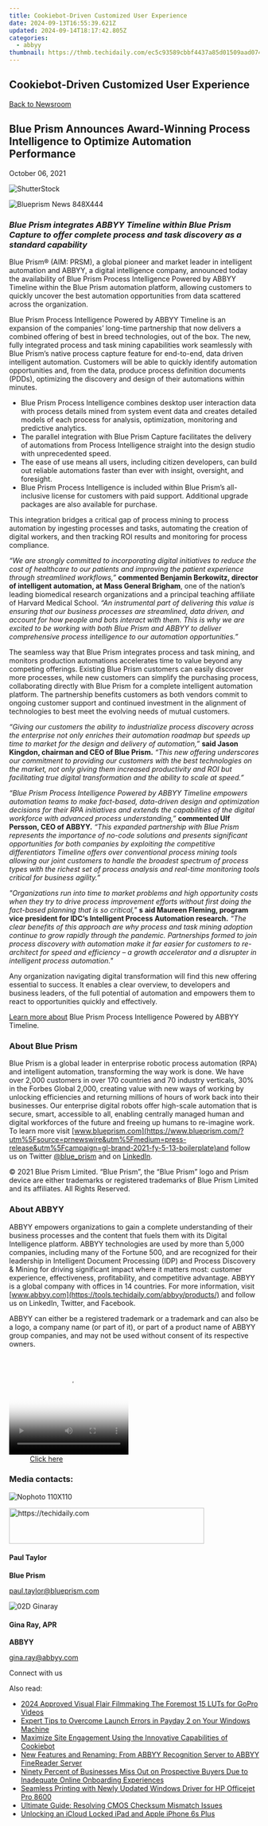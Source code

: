 ```yaml
---
title: Cookiebot-Driven Customized User Experience
date: 2024-09-13T16:55:39.621Z
updated: 2024-09-14T18:17:42.805Z
categories:
  - abbyy
thumbnail: https://thmb.techidaily.com/ec5c93589cbbf4437a85d01509aad074c0824b7a47a862a6e3798990cfe51fb1.png
---
```


## Cookiebot-Driven Customized User Experience

[Back to Newsroom](https://tools.techidaily.com/abbyy/products/)

## Blue Prism Announces Award-Winning Process Intelligence to Optimize Automation Performance

October 06, 2021

![ShutterStock](https://content.abbyy.com/-/media/project/abbyy/abbyy/branchtemplates/shutterstock_1272462163_1296-x-729.jpg?h=729&iar=0&w=1296)

![Blueprism News 848X444](https://static4.abbyy.com/abbyycommedia/34371/blueprism-news-848x444.jpg) 

### _Blue Prism integrates ABBYY Timeline within Blue Prism Capture to offer complete process and task discovery as a standard capability_

Blue Prism® (AIM: PRSM), a global pioneer and market leader in intelligent automation and ABBYY, a digital intelligence company, announced today the availability of Blue Prism Process Intelligence Powered by ABBYY Timeline within the Blue Prism automation platform, allowing customers to quickly uncover the best automation opportunities from data scattered across the organization.

Blue Prism Process Intelligence Powered by ABBYY Timeline is an expansion of the companies’ long-time partnership that now delivers a combined offering of best in breed technologies, out of the box. The new, fully integrated process and task mining capabilities work seamlessly with Blue Prism’s native process capture feature for end-to-end, data driven intelligent automation. Customers will be able to quickly identify automation opportunities and, from the data, produce process definition documents (PDDs), optimizing the discovery and design of their automations within minutes.

* Blue Prism Process Intelligence combines desktop user interaction data with process details mined from system event data and creates detailed models of each process for analysis, optimization, monitoring and predictive analytics.
* The parallel integration with Blue Prism Capture facilitates the delivery of automations from Process Intelligence straight into the design studio with unprecedented speed.
* The ease of use means all users, including citizen developers, can build out reliable automations faster than ever with insight, oversight, and foresight.
* Blue Prism Process Intelligence is included within Blue Prism’s all-inclusive license for customers with paid support. Additional upgrade packages are also available for purchase.

  
This integration bridges a critical gap of process mining to process automation by ingesting processes and tasks, automating the creation of digital workers, and then tracking ROI results and monitoring for process compliance.

_“We are strongly committed to incorporating digital initiatives to reduce the cost of healthcare to our patients and improving the patient experience through streamlined workflows,”_ **commented Benjamin Berkowitz, director of intelligent automation, at Mass General Brigham**, one of the nation’s leading biomedical research organizations and a principal teaching affiliate of Harvard Medical School. _“An instrumental part of delivering this value is ensuring that our business processes are streamlined, data driven, and account for how people and bots interact with them. This is why we are excited to be working with both Blue Prism and ABBYY to deliver comprehensive process intelligence to our automation opportunities.”_

The seamless way that Blue Prism integrates process and task mining, and monitors production automations accelerates time to value beyond any competing offerings. Existing Blue Prism customers can easily discover more processes, while new customers can simplify the purchasing process, collaborating directly with Blue Prism for a complete intelligent automation platform. The partnership benefits customers as both vendors commit to ongoing customer support and continued investment in the alignment of technologies to best meet the evolving needs of mutual customers.

_“Giving our customers the ability to industrialize process discovery across the enterprise not only enriches their automation roadmap but speeds up time to market for the design and delivery of automation,”_ **said Jason Kingdon, chairman and CEO of Blue Prism.** _“This new offering underscores our commitment to providing our customers with the best technologies on the market, not only giving them increased productivity and ROI but facilitating true digital transformation and the ability to scale at speed.”_

_“Blue Prism Process Intelligence Powered by ABBYY Timeline empowers automation teams to make fact-based, data-driven design and optimization decisions for their RPA initiatives and extends the capabilities of the digital workforce with advanced process understanding,”_ **commented Ulf Persson, CEO of ABBYY.** _“This expanded partnership with Blue Prism represents the importance of no-code solutions and presents significant opportunities for both companies by exploiting the competitive differentiators Timeline offers over conventional process mining tools allowing our joint customers to handle the broadest spectrum of process types with the richest set of process analysis and real-time monitoring tools critical for business agility.”_

_"Organizations run into time to market problems and high opportunity costs when they try to drive process improvement efforts without first doing the fact-based planning that is so critical,"_ **s** **aid Maureen Fleming, program vice president for IDC’s Intelligent Process Automation research.** _“The clear benefits of this approach are why process and task mining adoption continue to grow rapidly through the pandemic. Partnerships formed to join process discovery with automation make it far easier for customers to re-architect for speed and efficiency – a growth accelerator and a disrupter in intelligent process automation."_

Any organization navigating digital transformation will find this new offering essential to success. It enables a clear overview, to developers and business leaders, of the full potential of automation and empowers them to react to opportunities quickly and effectively.

[Learn more about](https://www.blueprism.com/products/blue-prism-process-intelligence/?utm%5Fsource=prnewswire&utm%5Fmedium=press-release&utm%5Fcampaign=gl-product-2021-q4-10-1-blue-prism-process-intelligence) Blue Prism Process Intelligence Powered by ABBYY Timeline.

### About Blue Prism

Blue Prism is a global leader in enterprise robotic process automation (RPA) and intelligent automation, transforming the way work is done. We have over 2,000 customers in over 170 countries and 70 industry verticals, 30% in the Forbes Global 2,000, creating value with new ways of working by unlocking efficiencies and returning millions of hours of work back into their businesses. Our enterprise digital robots offer high-scale automation that is secure, smart, accessible to all, enabling centrally managed human and digital workforces of the future and freeing up humans to re-imagine work. To learn more visit [www.blueprism.com](https://www.blueprism.com/?utm%5Fsource=prnewswire&utm%5Fmedium=press-release&utm%5Fcampaign=gl-brand-2021-fy-5-13-boilerplate)and follow us on Twitter [@blue\_prism](https://twitter.com/blue%5Fprism) and on [LinkedIn](https://www.linkedin.com/company/blue-prism-limited).

© 2021 Blue Prism Limited. “Blue Prism”, the “Blue Prism” logo and Prism device are either trademarks or registered trademarks of Blue Prism Limited and its affiliates. All Rights Reserved. 

### About ABBYY

ABBYY empowers organizations to gain a complete understanding of their business processes and the content that fuels them with its Digital Intelligence platform. ABBYY technologies are used by more than 5,000 companies, including many of the Fortune 500, and are recognized for their leadership in Intelligent Document Processing (IDP) and Process Discovery & Mining for driving significant impact where it matters most: customer experience, effectiveness, profitability, and competitive advantage. ABBYY is a global company with offices in 14 countries. For more information, visit [www.abbyy.com](https://tools.techidaily.com/abbyy/products/) and follow us on LinkedIn, Twitter, and Facebook.

ABBYY can either be a registered trademark or a trademark and can also be a logo, a company name (or part of it), or part of a product name of ABBYY group companies, and may not be used without consent of its respective owners.

<!-- affiliate ads begin -->
<span id="1265663">
					<video width="240" height="200" style="cursor:pointer"
           poster="//a.impactradius-go.com/display-clicktoplayimage/1265663.png"
           onclick="if(!this.playClicked){this.play();this.setAttribute('controls',true);this.playClicked=true;}">
	   <source src="//a.impactradius-go.com/display-ad/4482-1265663">
	   <img src="//a.impactradius-go.com/display-clicktoplayimage/1265663.png" style="border: none; height: 100%; width: 100%; object-fit: contain">
	</video>
	<div style="width:150px;text-align:center"><a href="javascript:window.open(decodeURIComponent('https%3A%2F%2Fmartinic.evyy.net%2Fc%2F5597632%2F1265663%2F4482'), '_blank');void(0);">Click here</a></div>
</span>
<img height="0" width="0" src="https://imp.pxf.io/i/5597632/1265663/4482" style="position:absolute;visibility:hidden;" border="0" />
<!-- affiliate ads end -->

### Media contacts:

![Nophoto 110X110](https://static4.abbyy.com/abbyycommedia/34370/nophoto-110x110.png)

<!-- affiliate ads begin -->
<a href="https://aligracehair.sjv.io/c/5597632/2115935/19272" target="_top" id="2115935">
  <img src="//a.impactradius-go.com/display-ad/19272-2115935" border="0" alt="https://techidaily.com" width="392" height="72"/>
</a>
<img height="0" width="0" src="https://aligracehair.sjv.io/i/5597632/2115935/19272" style="position:absolute;visibility:hidden;" border="0" />
<!-- affiliate ads end -->

#### Paul Taylor 

**Blue Prism**

[paul.taylor@blueprism.com](https://tools.techidaily.com/abbyy/products/)

![02D Ginaray](https://static2.abbyy.com/abbyycommedia/23662/02d-ginaray.png)

#### Gina Ray, APR

**ABBYY**

[gina.ray@abbyy.com](https://tools.techidaily.com/abbyy/products/)

Connect with us

<ins class="adsbygoogle"
     style="display:block"
     data-ad-format="autorelaxed"
     data-ad-client="ca-pub-7571918770474297"
     data-ad-slot="1223367746"></ins>

<ins class="adsbygoogle"
     style="display:block"
     data-ad-client="ca-pub-7571918770474297"
     data-ad-slot="8358498916"
     data-ad-format="auto"
     data-full-width-responsive="true"></ins>

<span class="atpl-alsoreadstyle">Also read:</span>
<div><ul>
<li><a href="https://fox-info.techidaily.com/2024-approved-visual-flair-filmmaking-the-foremost-15-luts-for-gopro-videos/"><u>2024 Approved Visual Flair Filmmaking The Foremost 15 LUTs for GoPro Videos</u></a></li>
<li><a href="https://win-answers.techidaily.com/expert-tips-to-overcome-launch-errors-in-payday-2-on-your-windows-machine/"><u>Expert Tips to Overcome Launch Errors in Payday 2 on Your Windows Machine</u></a></li>
<li><a href="https://solve-manuals.techidaily.com/maximize-site-engagement-using-the-innovative-capabilities-of-cookiebot/"><u>Maximize Site Engagement Using the Innovative Capabilities of Cookiebot</u></a></li>
<li><a href="https://solve-manuals.techidaily.com/new-features-and-renaming-from-abbyy-recognition-server-to-abbyy-finereader-server/"><u>New Features and Renaming: From ABBYY Recognition Server to ABBYY FineReader Server</u></a></li>
<li><a href="https://solve-manuals.techidaily.com/ninety-percent-of-businesses-miss-out-on-prospective-buyers-due-to-inadequate-online-onboarding-experiences/"><u>Ninety Percent of Businesses Miss Out on Prospective Buyers Due to Inadequate Online Onboarding Experiences</u></a></li>
<li><a href="https://win-dash.techidaily.com/seamless-printing-with-newly-updated-windows-driver-for-hp-officejet-pro-8600/"><u>Seamless Printing with Newly Updated Windows Driver for HP Officejet Pro 8600</u></a></li>
<li><a href="https://technical-tips.techidaily.com/ultimate-guide-resolving-cmos-checksum-mismatch-issues/"><u>Ultimate Guide: Resolving CMOS Checksum Mismatch Issues</u></a></li>
<li><a href="https://activate-lock.techidaily.com/unlocking-an-icloud-locked-ipad-and-apple-iphone-6s-plus-by-drfone-ios/"><u>Unlocking an iCloud Locked iPad and Apple iPhone 6s Plus</u></a></li>
</ul></div>

